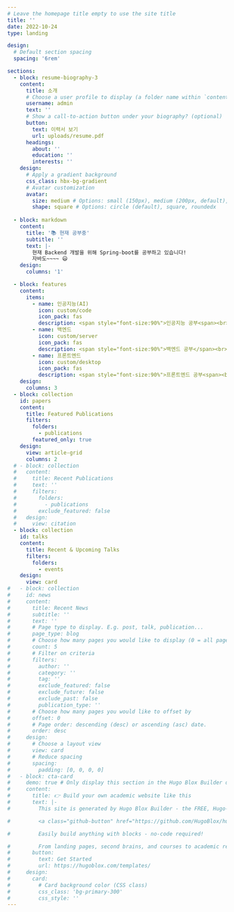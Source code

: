 ```yaml
---
# Leave the homepage title empty to use the site title
title: ''
date: 2022-10-24
type: landing

design:
  # Default section spacing
  spacing: '6rem'

sections:
  - block: resume-biography-3
    content:
      title: 소개
      # Choose a user profile to display (a folder name within `content/authors/`)
      username: admin
      text: ''
      # Show a call-to-action button under your biography? (optional)
      button:
        text: 이력서 보기
        url: uploads/resume.pdf
      headings:
        about: ''
        education: ''
        interests: ''
    design:
      # Apply a gradient background
      css_class: hbx-bg-gradient
      # Avatar customization
      avatar:
        size: medium # Options: small (150px), medium (200px, default), large (320px), xl (400px), xxl (500px)
        shape: square # Options: circle (default), square, roundedx
    
  - block: markdown
    content:
      title: '📚 현재 공부중'
      subtitle: ''
      text: |-
        현재 Backend 개발을 위해 Spring-boot를 공부하고 있습니다!
        자바도~~~~ 😃
    design:
      columns: '1'

  - block: features
    content:
      items:
        - name: 인공지능(AI)
          icon: custom/code
          icon_pack: fas
          description: <span style="font-size:90%">인공지능 공부<span><br><br>
        - name: 백엔드
          icon: custom/server
          icon_pack: fas
          description: <span style="font-size:90%">백엔드 공부</span><br><br>
        - name: 프론트엔드
          icon: custom/desktop
          icon_pack: fas
          description: <span style="font-size:90%">프론트엔드 공부<span><br><br>
    design:
      columns: 3
  - block: collection
    id: papers
    content:
      title: Featured Publications
      filters:
        folders:
          - publications
        featured_only: true
    design:
      view: article-grid
      columns: 2
  # - block: collection
  #   content:
  #     title: Recent Publications
  #     text: ''
  #     filters:
  #       folders:
  #         - publications
  #       exclude_featured: false
  #   design:
  #     view: citation
  - block: collection
    id: talks
    content:
      title: Recent & Upcoming Talks
      filters:
        folders:
          - events
    design:
      view: card
#   - block: collection
#     id: news
#     content:
#       title: Recent News
#       subtitle: ''
#       text: ''
#       # Page type to display. E.g. post, talk, publication...
#       page_type: blog
#       # Choose how many pages you would like to display (0 = all pages)
#       count: 5
#       # Filter on criteria
#       filters:
#         author: ''
#         category: ''
#         tag: ''
#         exclude_featured: false
#         exclude_future: false
#         exclude_past: false
#         publication_type: ''
#       # Choose how many pages you would like to offset by
#       offset: 0
#       # Page order: descending (desc) or ascending (asc) date.
#       order: desc
#     design:
#       # Choose a layout view
#       view: card
#       # Reduce spacing
#       spacing:
#         padding: [0, 0, 0, 0]
#   - block: cta-card
#     demo: true # Only display this section in the Hugo Blox Builder demo site
#     content:
#       title: 👉 Build your own academic website like this
#       text: |-
#         This site is generated by Hugo Blox Builder - the FREE, Hugo-based open source website builder trusted by 250,000+ academics like you.

#         <a class="github-button" href="https://github.com/HugoBlox/hugo-blox-builder" data-color-scheme="no-preference: light; light: light; dark: dark;" data-icon="octicon-star" data-size="large" data-show-count="true" aria-label="Star HugoBlox/hugo-blox-builder on GitHub">Star</a>

#         Easily build anything with blocks - no-code required!

#         From landing pages, second brains, and courses to academic resumés, conferences, and tech blogs.
#       button:
#         text: Get Started
#         url: https://hugoblox.com/templates/
#     design:
#       card:
#         # Card background color (CSS class)
#         css_class: 'bg-primary-300'
#         css_style: ''
---
```

